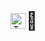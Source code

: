 <div align="center" style="display: flex; align-items: center; justify-content: center;">

  <!-- Image -->
  <img src="https://typst.app/favicon.ico" alt="Typst logo" width="25" height="25"/>

  <!-- Emoji -->
  <span style="font-size: 2em;">🚀</span> <!-- Adjust font-size as needed -->

</div>
